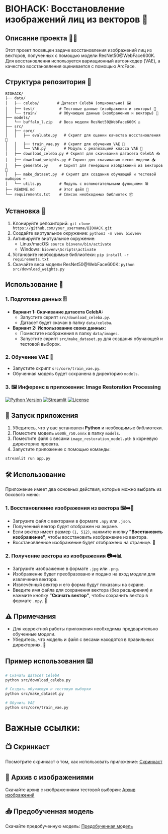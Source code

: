 # BIOHACK: Восстановление изображений лиц из векторов 🧬

## Описание проекта 🕵️‍♀️

Этот проект посвящен задаче восстановления изображений лиц из векторов, полученных с помощью модели ResNet50@WebFace600K. Для восстановления используется вариационный автоэнкодер (VAE), а качество восстановления оценивается с помощью ArcFace.

## Структура репозитория 📁

```
BIOHACK/
├── data/
│   ├── celeba/        # Датасет CelebA (опционально) 🖼️
│   ├── test/           # Тестовые данные (изображения и векторы) 🧪
│   └── train/          # Обучающие данные (изображения и векторы) 🚂
├── models/
│   └── buffalo_l.zip   # Веса модели ResNet50@WebFace600K ⚖️
├── src/
│   ├── core/
│   │   ├── evaluate.py   # Скрипт для оценки качества восстановления 📏
│   │   ├── train_vae.py  # Скрипт для обучения VAE 🧠
│   │   └── VAE.py        # Модуль с реализацией класса VAE 🧬
│   ├── download_celeba.py # Скрипт для скачивания датасета CelebA 📥
│   ├── download_weights.py # Скрипт для скачивания весов модели 📥
│   ├── generate.py     # Скрипт для генерации изображений из векторов 🔄
│   ├── make_dataset.py  # Скрипт для создания обучающей и тестовой выборок ✂️
│   └── utils.py        # Модуль с вспомогательными функциями 🛠️
├── README.md           # Этот файл 📖
└── requirements.txt    # Список необходимых библиотек 📦
```

## Установка 🧰

1. Клонируйте репозиторий: `git clone https://github.com/your_username/BIOHACK.git`
2. Создайте виртуальное окружение: `python3 -m venv biovenv`
3. Активируйте виртуальное окружение: 
   - Linux/macOS: `source biovenv/bin/activate`
   - Windows: `biovenv\Scripts\activate`
4. Установите необходимые библиотеки: `pip install -r requirements.txt`
5. Скачайте веса модели ResNet50@WebFace600K: `python src/download_weights.py`

## Использование 🚀

### 1. Подготовка данных 🗄️

* **Вариант 1: Скачивание датасета CelebA:**
   - Запустите скрипт `src/download_celeba.py`. 
   - Датасет будет скачан в папку `data/celeba`.
* **Вариант 2: Использование своих данных:**
   - Поместите изображения в папку `data/images`.
   - Запустите скрипт `src/make_dataset.py` для создания обучающей и тестовой выборок.

### 2. Обучение VAE 🧠

- Запустите скрипт `src/core/train_vae.py`. 
- Обученная модель будет сохранена в директорию `models`.

### 3. 🖼️ Инференс в приложении: Image Restoration Processing

[![Python Version](https://img.shields.io/badge/python-3.7%2B-blue.svg)](https://www.python.org/downloads/)
[![Streamlit](https://img.shields.io/badge/streamlit-1.0%2B-brightgreen.svg)](https://streamlit.io/)
[![License](https://img.shields.io/badge/license-MIT-yellow.svg)](LICENSE)


## 🏁 Запуск приложения

1. Убедитесь, что у вас установлен **Python** и необходимые библиотеки.
2. Поместите модель `w600k_r50.onnx` в папку `models`.
3. Поместите файл с весами `image_restoration_model.pth` в корневую директорию проекта.
4. Запустите приложение с помощью команды:

```bash
streamlit run app.py
```

## 🛠️ Использование

Приложение имеет два основных действия, которые можно выбрать из бокового меню:

### 1. Восстановление изображения из вектора 🖼️➡️🔧

- Загрузите файл с векторами в формате `.npy` или `.json`.
- Полученный вектор будет отображен на экране.
- Если вектор имеет размер `(1, 512)`, нажмите кнопку **"Восстановить изображение"**, чтобы восстановить изображение из вектора.
- Восстановленное изображение будет отображено на странице. 🎊

### 2. Получение вектора из изображения 📷➡️📊

- Загрузите изображение в формате `.jpg` или `.png`.
- Изображение будет преобразовано и подано на вход модели для извлечения вектора.
- Извлечённый вектор и его форма будут показаны на экране.
- Введите имя файла для сохранения вектора (без расширения) и нажмите кнопку **"Скачать вектор"**, чтобы сохранить вектор в формате `.npy`. 💾

## ⚠️ Примечания

- Для корректной работы приложения необходимы предварительно обученные модели.
- Убедитесь, что модель и файл с весами находятся в правильных директориях. 📂

## Пример использования ⌨️

```bash
# Скачать датасет CelebA
python src/download_celeba.py

# Создать обучающую и тестовую выборки
python src/make_dataset.py

# Обучить VAE
python src/core/train_vae.py
```
# Важные ссылки:

## 📺 Скринкаст

Посмотрите скринкаст о том, как использовать приложение: [Скринкаст](https://drive.google.com/file/d/1pQbJIt3QEkiZtNDm8EsR_8jvS6h7W8UY/view?usp=drive_link)

## 📁 Архив с изображениями

Скачайте архив с изображениями тестовой выборки: [Архив изображений](https://drive.google.com/file/d/18mky0aL2xqhlM6MRSC0ucfIf58azHBIZ/view?usp=drive_link)

## 📥 Предобученная модель

Скачайте предобученную модель: [Предобученная модель](https://drive.google.com/file/d/1eAg7T5j6qqrodI459wo_76n_fl_-lOdw/view?usp=drive_link)
